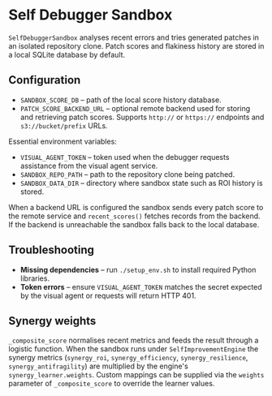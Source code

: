 # Self Debugger Sandbox

`SelfDebuggerSandbox` analyses recent errors and tries generated patches in an isolated repository clone. Patch scores and flakiness history are stored in a local SQLite database by default.

## Configuration

- `SANDBOX_SCORE_DB` – path of the local score history database.
- `PATCH_SCORE_BACKEND_URL` – optional remote backend used for storing and retrieving patch scores. Supports `http://` or `https://` endpoints and `s3://bucket/prefix` URLs.

Essential environment variables:

- `VISUAL_AGENT_TOKEN` – token used when the debugger requests assistance from the visual agent service.
- `SANDBOX_REPO_PATH` – path to the repository clone being patched.
- `SANDBOX_DATA_DIR` – directory where sandbox state such as ROI history is stored.

When a backend URL is configured the sandbox sends every patch score to the remote service and `recent_scores()` fetches records from the backend. If the backend is unreachable the sandbox falls back to the local database.

## Troubleshooting

- **Missing dependencies** – run `./setup_env.sh` to install required Python libraries.
- **Token errors** – ensure `VISUAL_AGENT_TOKEN` matches the secret expected by the visual agent or requests will return HTTP 401.

## Synergy weights

`_composite_score` normalises recent metrics and feeds the result through a logistic
function. When the sandbox runs under `SelfImprovementEngine` the synergy metrics
(`synergy_roi`, `synergy_efficiency`, `synergy_resilience`, `synergy_antifragility`)
are multiplied by the engine's `synergy_learner.weights`. Custom mappings can be
supplied via the `weights` parameter of `_composite_score` to override the
learner values.
